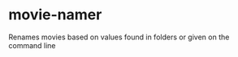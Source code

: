 movie-namer
===========

Renames movies based on values found in folders or given on the command line